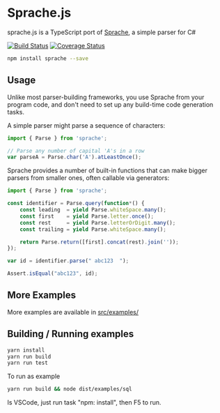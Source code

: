 
# Sprache.js

sprache.js is a TypeScript port of [Sprache](https://github.com/sprache/Sprache), a simple parser for C#

[![Build Status](https://travis-ci.org/luggage66/Sprache-js.svg?branch=master)](https://travis-ci.org/luggage66/Sprache-js/branches) [![Coverage Status](https://coveralls.io/repos/github/luggage66/Sprache-js/badge.svg?branch=master)](https://coveralls.io/github/luggage66/Sprache-js?branch=master)

```sh
npm install sprache --save
```

## Usage

Unlike most parser-building frameworks, you use Sprache from your program code, and don't need to set up any build-time code generation tasks.

A simple parser might parse a sequence of characters:

```js
import { Parse } from 'sprache';

// Parse any number of capital 'A's in a row
var parseA = Parse.char('A').atLeastOnce();
```

Sprache provides a number of built-in functions that can make bigger parsers from smaller ones, often callable via generators:

```js
import { Parse } from 'sprache';

const identifier = Parse.query(function*() {
    const leading  = yield Parse.whiteSpace.many();
    const first    = yield Parse.letter.once();
    const rest     = yield Parse.letterOrDigit.many();
    const trailing = yield Parse.whiteSpace.many();

    return Parse.return([first].concat(rest).join(''));
});

var id = identifier.parse(" abc123  ");

Assert.isEqual("abc123", id);
```

## More Examples

More examples are available in [src/examples/](https://github.com/luggage66/Sprache-js/tree/master/src/examples)

## Building / Running examples

```sh
yarn install
yarn run build
yarn run test
```

To run as example

```sh
yarn run build && node dist/examples/sql
```

Is VSCode, just run task "npm: install", then F5 to run.
